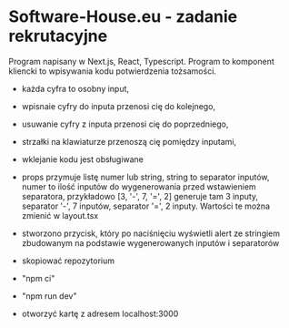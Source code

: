 # Software-House.eu - zadanie rekrutacyjne

Program napisany w Next.js, React, Typescript.
Program to komponent kliencki to wpisywania kodu potwierdzenia tożsamości. 
- każda cyfra to osobny input, 
- wpisnaie cyfry do inputa przenosi cię do kolejnego, 
- usuwanie cyfry z inputa przenosi cię do poprzedniego, 
- strzałki na klawiaturze przenoszą cię pomiędzy inputami, 
- wklejanie kodu jest obsługiwane
- props przymuje listę numer lub string, string to separator inputów, 
numer to ilość inputów do wygenerowania przed wstawieniem separatora, przykładowo [3, '-', 7, '=', 2] 
generuje tam 3 inputy, separator '-', 7 inputów, separator '=', 2 inputy. Wartości te można zmienić w layout.tsx
- stworzono przycisk, który po naciśnięciu wyświetli alert ze stringiem zbudowanym na podstawie 
wygenerowanych inputów i separatorów

- skopiować repozytorium
- "npm ci"
- "npm run dev"
- otworzyć kartę z adresem localhost:3000

